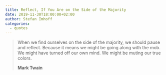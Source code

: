 ```yaml
---
title: Reflect, If You Are on the Side of the Majority
date: 2019-11-30T18:00:00+02:00
author: Stefan Imhoff
categories:
  - quotes
---
```


> When we find ourselves on the side of the majority, we should pause and reflect. Because it means we might be going along with the mob. We might have turned off our own mind. We might be muting our true colors.
>
> **Mark Twain**
